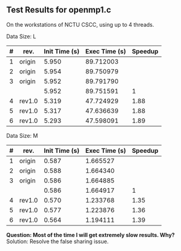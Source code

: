 ## Test Results for openmp1.c ##

On the workstations of NCTU CSCC, using up to 4 threads.

Data Size: L

| # | rev.   | Init Time (s) | Exec Time (s) | Speedup |
|---|--------|---------------|---------------|---------|
| 1 | origin | 5.950         | 89.712003     |         |
| 2 | origin | 5.954         | 89.750979     |         |
| 3 | origin | 5.952         | 89.791790     |         |
|   |        | 5.952         | 89.751591     | 1       |
| 4 | rev1.0 | 5.319         | 47.724929     | 1.88    |
| 5 | rev1.0 | 5.317         | 47.636639     | 1.88    |
| 6 | rev1.0 | 5.293         | 47.598091     | 1.89    |

Data Size: M

| # | rev.   | Init Time (s) | Exec Time (s) | Speedup |
|---|--------|---------------|---------------|---------|
| 1 | origin | 0.587         | 1.665527      |         |
| 2 | origin | 0.588         | 1.664340      |         |
| 3 | origin | 0.586         | 1.664885      |         |
|   |        | 0.586         | 1.664917      | 1       |
| 4 | rev1.0 | 0.570         | 1.233768      | 1.35    |
| 5 | rev1.0 | 0.577         | 1.223876      | 1.36    |
| 6 | rev1.0 | 0.564         | 1.194111      | 1.39    |

**Question: Most of the time I will get extremely slow results. Why?**  
Solution: Resolve the false sharing issue.
